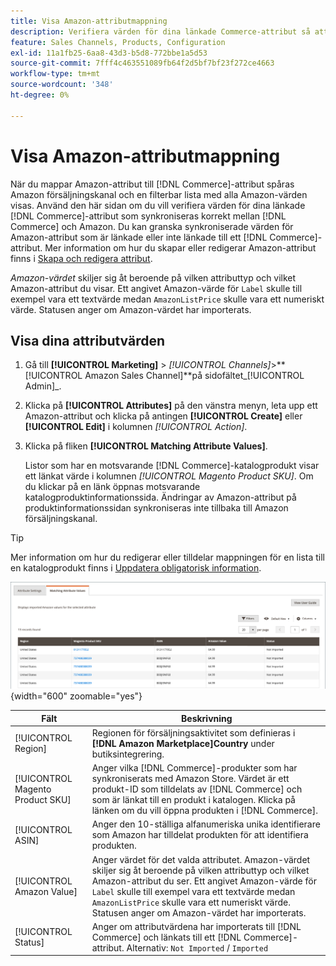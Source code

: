 ```yaml
---
title: Visa Amazon-attributmappning
description: Verifiera värden för dina länkade Commerce-attribut så att de synkroniseras korrekt mellan Commerce och Amazon.
feature: Sales Channels, Products, Configuration
exl-id: 11a1fb25-6aa8-43d3-b5d8-772bbe1a5d53
source-git-commit: 7fff4c463551089fb64f2d5bf7bf23f272ce4663
workflow-type: tm+mt
source-wordcount: '348'
ht-degree: 0%

---
```


# Visa Amazon-attributmappning

När du mappar Amazon-attribut till [!DNL Commerce]-attribut spåras Amazon försäljningskanal och en filterbar lista med alla Amazon-värden visas. Använd den här sidan om du vill verifiera värden för dina länkade [!DNL Commerce]-attribut som synkroniseras korrekt mellan [!DNL Commerce] och Amazon. Du kan granska synkroniserade värden för Amazon-attribut som är länkade eller inte länkade till ett [!DNL Commerce]-attribut. Mer information om hur du skapar eller redigerar Amazon-attribut finns i [Skapa och redigera attribut](./creating-attributes.md).

_Amazon-värdet_ skiljer sig åt beroende på vilken attributtyp och vilket Amazon-attribut du visar. Ett angivet Amazon-värde för `Label` skulle till exempel vara ett textvärde medan `AmazonListPrice` skulle vara ett numeriskt värde. Statusen anger om Amazon-värdet har importerats.

## Visa dina attributvärden

1. Gå till **[!UICONTROL Marketing]** > _[!UICONTROL Channels]_>**[!UICONTROL Amazon Sales Channel]**på sidofältet_[!UICONTROL Admin]_.

1. Klicka på **[!UICONTROL Attributes]** på den vänstra menyn, leta upp ett Amazon-attribut och klicka på antingen **[!UICONTROL Create]** eller **[!UICONTROL Edit]** i kolumnen _[!UICONTROL Action]_.

1. Klicka på fliken **[!UICONTROL Matching Attribute Values]**.

   Listor som har en motsvarande [!DNL Commerce]-katalogprodukt visar ett länkat värde i kolumnen _[!UICONTROL Magento Product SKU]_. Om du klickar på en länk öppnas motsvarande katalogproduktinformationssida. Ändringar av Amazon-attribut på produktinformationssidan synkroniseras inte tillbaka till Amazon försäljningskanal.

>[!TIP]
>Mer information om hur du redigerar eller tilldelar mappningen för en lista till en katalogprodukt finns i [Uppdatera obligatorisk information](./amazon-manually-update-incomplete-listing.md).

![Visa attributvärden](assets/amazon-managing-attribute-values.png){width="600" zoomable="yes"}

| Fält | Beskrivning |
|----------------------------------|----------------------------------------------------------------------------------------------------------------------------------------------------------------------------------------------------------------------------------------------------------------------------------------------------------------------------------------|
| [!UICONTROL Region] | Regionen för försäljningsaktivitet som definieras i **[!DNL Amazon Marketplace]Country** under butiksintegrering. |
| [!UICONTROL Magento Product SKU] | Anger vilka [!DNL Commerce]-produkter som har synkroniserats med Amazon Store. Värdet är ett produkt-ID som tilldelats av [!DNL Commerce] och som är länkat till en produkt i katalogen. Klicka på länken om du vill öppna produkten i [!DNL Commerce]. |
| [!UICONTROL ASIN] | Anger den 10-ställiga alfanumeriska unika identifierare som Amazon har tilldelat produkten för att identifiera produkten. |
| [!UICONTROL Amazon Value] | Anger värdet för det valda attributet. Amazon-värdet skiljer sig åt beroende på vilken attributtyp och vilket Amazon-attribut du ser. Ett angivet Amazon-värde för `Label` skulle till exempel vara ett textvärde medan `AmazonListPrice` skulle vara ett numeriskt värde. Statusen anger om Amazon-värdet har importerats. |
| [!UICONTROL Status] | Anger om attributvärdena har importerats till [!DNL Commerce] och länkats till ett [!DNL Commerce]-attribut. Alternativ: `Not Imported` / `Imported` |
